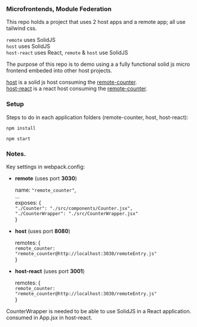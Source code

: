 ### Microfrontends, Module Federation

This repo holds a project that uses 2 host apps and a remote app; all use tailwind css.

`remote` uses SolidJS\
`host` uses SolidJS\
`host-react` uses React, `remote` & `host` use SolidJS

The purpose of this repo is to demo using a a fully functional solid js micro frontend embeded into other host projects.

[host](http://localhost:8080/) is a solid js host consuming the [remote-counter](http://localhost:3030/).\
[host-react](http://localhost:3001/) is a react host consuming the [remote-counter](http://localhost:3030/).

### Setup

Steps to do in each application folders (remote-counter, host, host-react):

`npm install`

`npm start`

### Notes.

Key settings in webpack.config:

- **remote** (uses port **3030**)

  name: `"remote_counter"`,\
  ...\
  exposes: {\
      `"./Counter": "./src/components/Counter.jsx",`\
      `"./CounterWrapper": "./src/CounterWrapper.jsx"`\
  }
  

- **host** (uses port **8080**)

  remotes: {\
      `remote_counter: "remote_counter@http://localhost:3030/remoteEntry.js"`\
  }
  
- **host-react** (uses port **3001**)

  remotes: {\
    `remote_counter: "remote_counter@http://localhost:3030/remoteEntry.js"`\
  }
  

CounterWrapper is needed to be able to use SolidJS in a React application. consumed in App.jsx in host-react.
